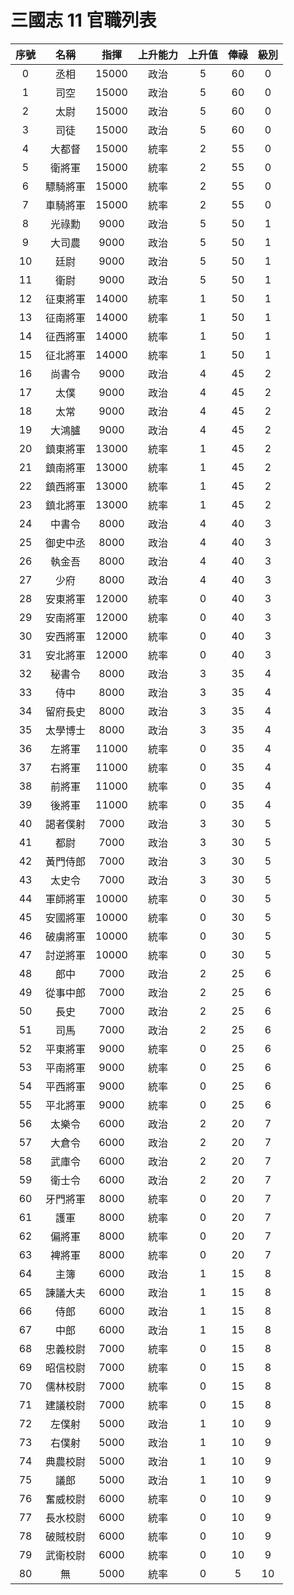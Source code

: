 # 三國志 11 官職列表

|序號|名稱|指揮|上升能力|上升值|俸祿|級別|
|:-:|:-:|:-:|:-:|:-:|:-:|:-:|
|0|丞相|15000|政治|5|60|0|
|1|司空|15000|政治|5|60|0|
|2|太尉|15000|政治|5|60|0|
|3|司徒|15000|政治|5|60|0|
|4|大都督|15000|統率|2|55|0|
|5|衛將軍|15000|統率|2|55|0|
|6|驃騎將軍|15000|統率|2|55|0|
|7|車騎將軍|15000|統率|2|55|0|
|8|光祿勳|9000|政治|5|50|1|
|9|大司農|9000|政治|5|50|1|
|10|廷尉|9000|政治|5|50|1|
|11|衛尉|9000|政治|5|50|1|
|12|征東將軍|14000|統率|1|50|1|
|13|征南將軍|14000|統率|1|50|1|
|14|征西將軍|14000|統率|1|50|1|
|15|征北將軍|14000|統率|1|50|1|
|16|尚書令|9000|政治|4|45|2|
|17|太僕|9000|政治|4|45|2|
|18|太常|9000|政治|4|45|2|
|19|大鴻臚|9000|政治|4|45|2|
|20|鎮東將軍|13000|統率|1|45|2|
|21|鎮南將軍|13000|統率|1|45|2|
|22|鎮西將軍|13000|統率|1|45|2|
|23|鎮北將軍|13000|統率|1|45|2|
|24|中書令|8000|政治|4|40|3|
|25|御史中丞|8000|政治|4|40|3|
|26|執金吾|8000|政治|4|40|3|
|27|少府|8000|政治|4|40|3|
|28|安東將軍|12000|統率|0|40|3|
|29|安南將軍|12000|統率|0|40|3|
|30|安西將軍|12000|統率|0|40|3|
|31|安北將軍|12000|統率|0|40|3|
|32|秘書令|8000|政治|3|35|4|
|33|侍中|8000|政治|3|35|4|
|34|留府長史|8000|政治|3|35|4|
|35|太學博士|8000|政治|3|35|4|
|36|左將軍|11000|統率|0|35|4|
|37|右將軍|11000|統率|0|35|4|
|38|前將軍|11000|統率|0|35|4|
|39|後將軍|11000|統率|0|35|4|
|40|謁者僕射|7000|政治|3|30|5|
|41|都尉|7000|政治|3|30|5|
|42|黃門侍郎|7000|政治|3|30|5|
|43|太史令|7000|政治|3|30|5|
|44|軍師將軍|10000|統率|0|30|5|
|45|安國將軍|10000|統率|0|30|5|
|46|破虜將軍|10000|統率|0|30|5|
|47|討逆將軍|10000|統率|0|30|5|
|48|郎中|7000|政治|2|25|6|
|49|從事中郎|7000|政治|2|25|6|
|50|長史|7000|政治|2|25|6|
|51|司馬|7000|政治|2|25|6|
|52|平東將軍|9000|統率|0|25|6|
|53|平南將軍|9000|統率|0|25|6|
|54|平西將軍|9000|統率|0|25|6|
|55|平北將軍|9000|統率|0|25|6|
|56|太樂令|6000|政治|2|20|7|
|57|大倉令|6000|政治|2|20|7|
|58|武庫令|6000|政治|2|20|7|
|59|衛士令|6000|政治|2|20|7|
|60|牙門將軍|8000|統率|0|20|7|
|61|護軍|8000|統率|0|20|7|
|62|偏將軍|8000|統率|0|20|7|
|63|裨將軍|8000|統率|0|20|7|
|64|主簿|6000|政治|1|15|8|
|65|諫議大夫|6000|政治|1|15|8|
|66|侍郎|6000|政治|1|15|8|
|67|中郎|6000|政治|1|15|8|
|68|忠義校尉|7000|統率|0|15|8|
|69|昭信校尉|7000|統率|0|15|8|
|70|儒林校尉|7000|統率|0|15|8|
|71|建議校尉|7000|統率|0|15|8|
|72|左僕射|5000|政治|1|10|9|
|73|右僕射|5000|政治|1|10|9|
|74|典農校尉|5000|政治|1|10|9|
|75|議郎|5000|政治|1|10|9|
|76|奮威校尉|6000|統率|0|10|9|
|77|長水校尉|6000|統率|0|10|9|
|78|破賊校尉|6000|統率|0|10|9|
|79|武衛校尉|6000|統率|0|10|9|
|80|無|5000|統率|0|5|10|
